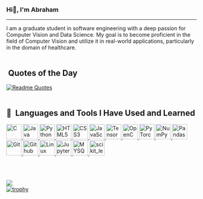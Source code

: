 <!-- 
### Hi there, I'm Abraham 👋

**AbrahamMulat/AbrahamMulat** is a ✨ _special_ ✨ repository because its `README.md` (this file) appears on your GitHub profile.

Here are some ideas to get you started:

- 🔭 I’m currently working on ...
- 🌱 I’m currently learning ...
- 👯 I’m looking to collaborate on ...
- 🤔 I’m looking for help with ...
- 💬 Ask me about ...
- 📫 How to reach me: ...
- 😄 Pronouns: ...
- ⚡ Fun fact: ...
-->

 ###  Hi👋, I'm Abraham 
<hr>
I am a graduate student in software engineering with a deep passion for Computer Vision and Data Science. My goal is to become proficient in the field of Computer Vision and utilize it in real-world applications, particularly in the domain of healthcare. 
<br> 
<br>
<h2> &nbsp;Quotes of the Day</h2>
<!--   Jokes  <img src="https://readme-jokes.vercel.app/api" alt="Jokes Card" />  -->
<!-- <img src="https://github.com/AbrahamMulat/AbrahamMulat/blob/main/header.png" /> -->

[![Readme Quotes](https://quotes-github-readme.vercel.app/api?type=horizontal&theme=algolia)](https://github.com/piyushsuthar/github-readme-quotes)
<br>
<br>
<h2> 🚀 &nbsp;Languages and Tools I Have Used and Learned</h2>
<p align="left">
  <!-- The icons are from: https://devicon.dev/ -->
  <a href="https://www.cprogramming.com/"> 
  <img src="https://cdn.jsdelivr.net/gh/devicons/devicon/icons/c/c-original.svg" alt="C" width=40, height=40 />
  </a>
  <!--
  <a href="https://cplusplus.com/"> 
    <img src="https://cdn.jsdelivr.net/gh/devicons/devicon/icons/cplusplus/cplusplus-original.svg" alt="C++" width=40, height=40/>
  </a> 
  -->
   <a href="https://www.java.com/">
   <img src="https://cdn.jsdelivr.net/gh/devicons/devicon/icons/java/java-original.svg" alt="Java" width=40, height=40/>
  </a>
   <a href="https://www.python.org/">
  <img src="https://cdn.jsdelivr.net/gh/devicons/devicon/icons/python/python-original.svg"  alt="Python" width=40, height=40/>
  </a>
  <a href="https://html5.org/">
      <img src="https://cdn.jsdelivr.net/gh/devicons/devicon/icons/html5/html5-original-wordmark.svg" alt="HTML5" width=40, height=40/>
  </a>
   <a href="https://www.css3.com/">
   <img src="https://cdn.jsdelivr.net/gh/devicons/devicon/icons/css3/css3-original-wordmark.svg" alt="CSS3" width=40, height=40/>
  </a>
   <a href="https://www.javascript.com/">
  <img src="https://cdn.jsdelivr.net/gh/devicons/devicon/icons/javascript/javascript-original.svg" alt="JavaScript" width=40, height=40/>
  </a>
   <a href="https://www.tensorflow.org/">
  <img src="https://cdn.jsdelivr.net/gh/devicons/devicon/icons/tensorflow/tensorflow-original.svg" alt="TensorFlow" width=40, height=40/>
  </a>
  <a href="https://opencv.org/">
      <img src="https://cdn.jsdelivr.net/gh/devicons/devicon/icons/opencv/opencv-original.svg" alt="OpenCV" width=40, height=40/>
  </a>
   <a href="https://pytorch.org/">
   <img src="https://cdn.jsdelivr.net/gh/devicons/devicon/icons/pytorch/pytorch-original.svg" alt="PyTorch" width=40, height=40/>
  </a>
   <a href="https://numpy.org/">
     <img src="https://cdn.jsdelivr.net/gh/devicons/devicon/icons/numpy/numpy-original.svg" alt="NumPy" width=40, height=40/>
  </a>
   <a href="https://pandas.pydata.org/">
    <img src="https://cdn.jsdelivr.net/gh/devicons/devicon/icons/pandas/pandas-original.svg"  alt="Pandas" width=40, height=40/>
  </a>
   <a href="https://git-scm.com/">
      <img src="https://cdn.jsdelivr.net/gh/devicons/devicon/icons/git/git-original.svg" alt="Git" width=40, height=40/>
  </a>
   <a href="https://github.com/">
        <img src="https://cdn.jsdelivr.net/gh/devicons/devicon/icons/github/github-original.svg"  alt="Github" width=40, height=40/>
  </a>
   <a href="https://www.linux.org/">
  <img src="https://cdn.jsdelivr.net/gh/devicons/devicon/icons/linux/linux-original.svg" alt="Linux" width=40, height=40/>
  </a>
   <a href="https://jupyter.org/">
   <img src="https://cdn.jsdelivr.net/gh/devicons/devicon/icons/jupyter/jupyter-original.svg"  alt="Jupyter Notebook" width=40, height=40/>
  </a>
   <a href="https://www.mysql.com/">
     <img src="https://cdn.jsdelivr.net/gh/devicons/devicon/icons/mysql/mysql-original.svg" alt="MYSQL" width=40, height=40/>
  </a>
<a href="https://scikit-learn.org/" rel="nofollow"> <img src="https://camo.githubusercontent.com/69ce21304adac467a8251181f98932e1785abd9d718cdd8edc78d1abbf2dcb49/68747470733a2f2f75706c6f61642e77696b696d656469612e6f72672f77696b6970656469612f636f6d6d6f6e732f302f30352f5363696b69745f6c6561726e5f6c6f676f5f736d616c6c2e737667" alt="scikit_learn" width="40" height="40" data-canonical-src="https://upload.wikimedia.org/wikipedia/commons/0/05/Scikit_learn_logo_small.svg" style="max-width: 100%;"> </a>
  </p>   
<br> <br>

![](https://komarev.com/ghpvc/?username=AbrahamMulat&style=flat-square) 
<br>
[![trophy](https://github-profile-trophy.vercel.app/?username=AbrahamMulat)](https://github.com/ryo-ma/github-profile-trophy)
<!-- [![trophy](https://github-profile-trophy.vercel.app/?username=AbrahamMulat&theme=onedark)](https://github.com/ryo-ma/github-profile-trophy) -->





  

